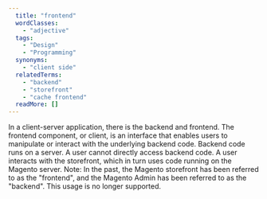 ```yaml
---
  title: "frontend"
  wordClasses: 
    - "adjective"
  tags: 
    - "Design"
    - "Programming"
  synonyms: 
    - "client side"
  relatedTerms: 
    - "backend"
    - "storefront"
    - "cache frontend"
  readMore: []
---
```

In a client-server application, there is the backend and frontend. The frontend component, or client, is an interface that enables users to manipulate or interact with the underlying backend code. Backend code runs on a server. A user cannot directly access backend code. A user interacts with the storefront, which in turn uses code running on the Magento server.
Note: In the past, the Magento storefront has been referred to as the "frontend", and the Magento Admin has been referred to as the "backend". This usage is no longer supported.